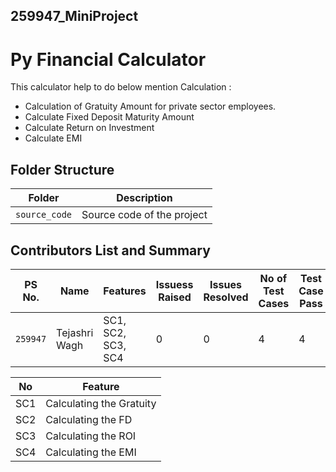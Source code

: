 ## 259947_MiniProject
# Py Financial Calculator

This calculator help to do below mention Calculation : 

* Calculation of Gratuity Amount for private sector employees.
* Calculate Fixed Deposit Maturity Amount
* Calculate Return on Investment
* Calculate EMI


## Folder Structure
Folder             | Description
-------------------| -----------------------------------------
`source_code`   | Source code of the project


## Contributors List and Summary
PS No. |  Name   |    Features    | Issuess Raised |Issues Resolved|No of Test Cases|Test Case Pass
---------|-------------|----------------|----------------|---------------|-------------|--------------
`259947` | Tejashri Wagh  | SC1, SC2, SC3, SC4| 0   | 0  | 4   | 4     

| No |Feature  |
|--|--|
| SC1 |Calculating the Gratuity  |
| SC2 |Calculating the FD  |
| SC3 |Calculating the ROI |
| SC4 |Calculating the EMI |

